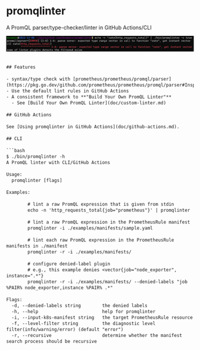 # promqlinter

A PromQL parser/type-checker/linter in GitHub Actions/CLI

![img1.png](doc/example.png)

```

## Features

- syntax/type check with [prometheus/prometheus/promql/parser](https://pkg.go.dev/github.com/prometheus/prometheus/promql/parser#Inspect)
- Use the default lint rules in GitHub Actions
- A consistent framework to **"Build Your Own PromQL Linter"**
  - See [Build Your Own PromQL Linter](doc/custom-linter.md)

## GitHub Actions

See [Using promqlinter in GitHub Actions](doc/github-actions.md).

## CLI

```bash
$ ./bin/promqlinter -h
A PromQL linter with CLI/GitHub Actions

Usage:
  promqlinter [flags]

Examples:

        # lint a raw PromQL expression that is given from stdin
        echo -n 'http_requests_total{job="prometheus"}' | promqlinter

        # lint a raw PromQL expression in the PrometheusRule manifest
        promqlinter -i ./examples/manifests/sample.yaml

        # lint each raw PromQL expression in the PrometheusRule manifests in ./manifest
        promqlinter -r -i ./examples/manifests/

        # configure denied-label plugin
        # e.g., this example denies <vector{job="node_exporter", instance=".*"}
        promqlinter -r -i ./examples/manifests/ --denied-labels "job %PAIR% node_exporter,instance %PAIR% .*"

Flags:
  -d, --denied-labels string        the denied labels
  -h, --help                        help for promqlinter
  -i, --input-k8s-manifest string   the target PrometheusRule resource
  -f, --level-filter string         the diagnostic level filter(info/warning/error) (default "error")
  -r, --recursive                   determine whether the manifest search process should be recursive
```
